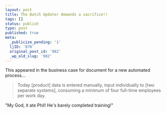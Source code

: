 ```yaml
---
layout: post
title: The Batch Updater demands a sacrifice!!
tags: []
status: publish
type: post
published: true
meta:
  _publicize_pending: '1'
  ljID: '870'
  original_post_id: '982'
  _wp_old_slug: '982'
---
```

This appeared in the business case for document for a new automated process...

<blockquote>
Today [product] data is entered manually, input individually to [two separate systems], consuming a minimum of four full-time employees per work day.
</blockquote>

"My God, it ate Phil!  He's barely completed training!"
